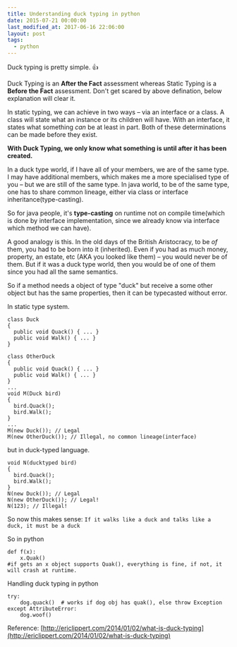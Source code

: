 ```yaml
---
title: Understanding duck typing in python
date: 2015-07-21 00:00:00
last_modified_at: 2017-06-16 22:06:00
layout: post
tags:
  - python
---
```



Duck typing is pretty simple. :+1:

Duck Typing is an **After the Fact** assessment whereas Static Typing is a **Before the Fact** assessment. Don't get scared by above defination, below explanation will clear it.

In static typing, we can achieve in two ways – via an interface or a class. A class will state what an instance or its children will have. With an interface, it states what something *can* be at least in part. Both of these determinations can be made before they exist. 

**With Duck Typing, we only know what something is until after it has been created.**

In a duck type world, if I have all of your members, we are of the same type. I may have additional members, which makes me a more specialised type of you – but we are still of the same type. In java world, to be of the same type, one has to share common lineage, either via class or interface inheritance(type-casting).

So for java people, it's **type-casting** on runtime not on compile time(which is done by interface implementation, since we already know via interface which method we can have).

A good analogy is this. In the old days of the British Aristocracy, to be *of* them, you had to be born into it (inherited). Even if you had as much money, property, an estate, etc (AKA you looked like them) – you would never be of them. But if it was a duck type world, then you would be of one of them since you had all the same semantics.

So if a method needs a object of type "duck" but receive a some other object but has the same properties, then it can be typecasted without error.

In static type system.

```
class Duck
{
  public void Quack() { ... }
  public void Walk() { ... }
}

class OtherDuck
{
  public void Quack() { ... }
  public void Walk() { ... }
}
...
void M(Duck bird)
{
  bird.Quack();
  bird.Walk();
}
...
M(new Duck()); // Legal
M(new OtherDuck()); // Illegal, no common lineage(interface)
```

but in duck-typed language.

```
void N(ducktyped bird)
{
  bird.Quack();
  bird.Walk();
}
N(new Duck()); // Legal
N(new OtherDuck()); // Legal!
N(123); // Illegal!
```

So now this makes sense: `If it walks like a duck and talks like a duck, it must be a duck`

So in python

```
def f(x):
    x.Quak()
#if gets an x object supports Quak(), everything is fine, if not, it will crash at runtime.
```

Handling duck typing in python

```
try:
    dog.quack()  # works if dog obj has quak(), else throw Exception
except AttributeError:
    dog.woof()
```

Reference: [http://ericlippert.com/2014/01/02/what-is-duck-typing](http://ericlippert.com/2014/01/02/what-is-duck-typing)

